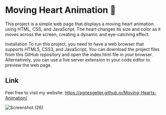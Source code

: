 # Moving Heart Animation 💖
This project is a simple web page that displays a moving heart animation using HTML, CSS, and JavaScript. The heart changes its size and color as it moves across the screen, creating a dynamic and eye-catching effect.

Installation
To run this project, you need to have a web browser that supports HTML5, CSS3, and JavaScript. You can download the project files from this GitHub repository and open the index.html file in your browser. Alternatively, you can use a live server extension in your code editor to preview the web page.


## Link

Feel free to visit my website: https://agnesgeller.github.io/Moving-Hearts-Animation/



![Screenshot (26)](https://github.com/AgnesGeller/Moving-Hearts-Animation/assets/147996856/8095d21b-d027-40ad-9fac-75e5434332fa)